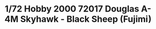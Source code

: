 ---
layout: product
title: "1/72 Hobby 2000 72017 Douglas A-4M Skyhawk - Black Sheep (Fujimi)"
price: "2500" 
desc: "Maketa"
img_path: "/assets/img/H2K72017.webp"
brand: "N/A"
available: false
special_offer: false
new: true
soon: false
cat: "010000"
subcat: "011900"
subsubcat: "0N/A"
sifra: "H2K72017"
popular: false
spec: false
---
